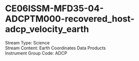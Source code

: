 # CE06ISSM-MFD35-04-ADCPTM000-recovered_host-adcp_velocity_earth

Stream Type: Science<br>
Stream Content: Earth Coordinates Data Products<br>
Instrument Group Code: ADCP<br>
